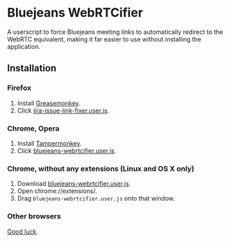 Bluejeans WebRTCifier
===============

A userscript to force Bluejeans meeting links to automatically redirect to the WebRTC equivalent, making it far easier to use without installing the application.

## Installation

### Firefox
1. Install [Greasemonkey](https://addons.mozilla.org/en-US/firefox/addon/greasemonkey/).
2. Click [jira-issue-link-fixer.user.js](https://github.com/rorystokes/bluejeans-webrtcifier/raw/master/bluejeans-webrtcifier.user.js).

### Chrome, Opera
1. Install [Tampermonkey](http://tampermonkey.net/).
2. Click [bluejeans-webrtcifier.user.js](https://github.com/rorystokes/bluejeans-webrtcifier/raw/master/bluejeans-webrtcifier.user.js).

### Chrome, without any extensions (Linux and OS X only)
1. Download [bluejeans-webrtcifier.user.js](https://github.com/rorystokes/bluejeans-webrtcifier/raw/master/bluejeans-webrtcifier.user.js).
2. Open chrome://extensions/.
3. Drag `bluejeans-webrtcifier.user.js` onto that window.

### Other browsers
[Good luck](https://en.wikipedia.org/wiki/Greasemonkey#Equivalents_for_other_browsers).